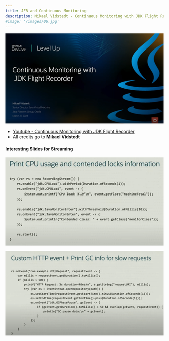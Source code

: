 ```yaml
---
title: JFR and Continuous Monitoring
description: Mikael Vidstedt - Continuous Monitoring with JDK Flight Recorder
#image: '/images/06.jpg'
---
```


![image](../images/blog/continuous-monitoring/continuous-monitoring-with-jfr.png)

- [Youtube - Continuous Monitoring with JDK Flight Recorder](https://www.youtube.com/watch?v=Gx_JGVborJ0)
- All credits go to **Mikael Vidstedt**

#### Interesting Slides for Streaming

![jfr-streaming](../images/blog/continuous-monitoring/jfr-streaming.png)

![jfr-streaming-window](../images/blog/continuous-monitoring/jfr-streaming-window.png)
